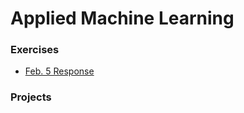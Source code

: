 # Applied Machine Learning

### Exercises
- [Feb. 5 Response](https://natallzl.github.io/data310/Feb5Response.html)

### Projects


